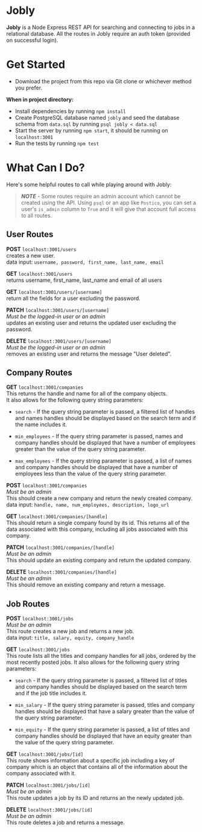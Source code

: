 # Jobly
**Jobly** is a Node Express REST API for searching and connecting to jobs in a relational database. All the routes in Jobly require an auth token (provided on successful login).

# Get Started

- Download the project from this repo via Git clone or whichever method you prefer.

**When in project directory:**

- Install dependencies by running `npm install`
- Create PostgreSQL database named `jobly` and seed the database schema from `data.sql` by running `psql jobly < data.sql`
- Start the server by running `npm start`, it should be running on `localhost:3001`
- Run the tests by running `npm test`

# What Can I Do?

Here's some helpful routes to call while playing around with Jobly:

>***NOTE*** - Some routes require an admin account which cannot be created using the API. Using `psql` or an app like `Postico`, you can set a user's `is_admin` column to `True` and it will give that account full access to all routes.

## User Routes

**POST** `localhost:3001/users`<br>
creates a new user.<br>
data input: `username, password, first_name, last_name, email`

**GET** `localhost:3001/users`<br>
returns username, first_name, last_name and email of all users

**GET** `localhost:3001/users/[username]`<br>
return all the fields for a user excluding the password.

**PATCH** `localhost:3001/users/[username]`<br>
*Must be the logged-in user or an admin*<br>
updates an existing user and returns the updated user excluding the password.

**DELETE** `localhost:3001/users/[username]`<br>
*Must be the logged-in user or an admin*<br>
removes an existing user and returns the message "User deleted".


## Company Routes

**GET** `localhost:3001/companies`<br>
This returns the handle and name for all of the company objects.<br>
It also allows for the following query string parameters:

- `search` - If the query string parameter is passed, a filtered list of handles and names handles should be displayed based on the search term and if the name includes it.
- `min_employees` - If the query string parameter is passed, names and company handles should be displayed that have a number of employees greater than the value of the query string parameter.

- `max_employees` - If the query string parameter is passed, a list of names and company handles should be displayed that have a number of employees less than the value of the query string parameter.

**POST** `localhost:3001/companies`<br>
*Must be an admin*<br>
This should create a new company and return the newly created company.<br>
data input: `handle, name, num_employees, description, logo_url`

**GET** `localhost:3001/companies/[handle]`<br>
This should return a single company found by its id. This returns all of the data associated with this company, including all jobs associated with this company. 

**PATCH** `localhost:3001/companies/[handle]`<br>
*Must be an admin*<br>
This should update an existing company and return the updated company.

**DELETE** `localhost:3001/companies/[handle]`<br>
*Must be an admin*<br>
This should remove an existing company and return a message.

## Job Routes

**POST** `localhost:3001/jobs`<br>
*Must be an admin*<br>
This route creates a new job and returns a new job.<br>
data input: `title, salary, equity, company_handle`

**GET** `localhost:3001/jobs`<br>
This route lists all the titles and company handles for all jobs, ordered by the most recently posted jobs. It also allows for the following query string parameters:

- `search` - If the query string parameter is passed, a filtered list of titles and company handles should be displayed based on the search term and if the job title includes it.

- `min_salary` - If the query string parameter is passed, titles and company handles should be displayed that have a salary greater than the value of the query string parameter.

- `min_equity` - If the query string parameter is passed, a list of titles and company handles should be displayed that have an equity greater than the value of the query string parameter.

**GET** `localhost:3001/jobs/[id]`<br>
This route shows information about a specific job including a key of company which is an object that contains all of the information about the company associated with it.

**PATCH** `localhost:3001/jobs/[id]`<br>
*Must be an admin*<br>
This route updates a job by its ID and returns an the newly updated job.

**DELETE** `localhost:3001/jobs/[id]`<br>
*Must be an admin*<br>
This route deletes a job and returns a message.

